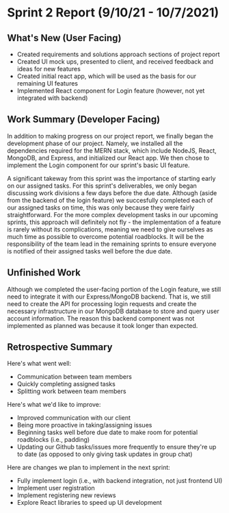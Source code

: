 # Sprint 2 Report (9/10/21 - 10/7/2021)

## What's New (User Facing)
 * Created requirements and solutions approach sections of project report
 * Created UI mock ups, presented to client, and received feedback and ideas for new features
 * Created initial react app, which will be used as the basis for our remaining UI features
 * Implemented React component for Login feature (however, not yet integrated with backend)

## Work Summary (Developer Facing)
In addition to making progress on our project report, we finally began the development phase of our project. Namely, we installed all the dependencies required for the MERN stack, which include NodeJS, React, MongoDB, and Express, and initialized our React app. We then chose to implement the Login component for our sprint's basic UI feature. 

A significant takeway from this sprint was the importance of starting early on our assigned tasks. For this sprint's deliverables, we only began discussing work divisions a few days before the due date. Although (aside from the backend of the login feature) we succesfully completed each of our assigned tasks on time, this was only because they were fairly straightforward. For the more complex  development tasks in our upcoming sprints, this approach will definitely not fly - the implementation of a feature is rarely without its complications, meaning we need to give ourselves as much time as possible to overcome potential roadblocks. It will be the responsibility of the team lead in the remaining sprints to ensure everyone is notified of their assigned tasks well before the due date.

## Unfinished Work
Although we completed the user-facing portion of the Login feature, we still need to integrate it with our Express/MongoDB backend. That is, we still need to create the API for processing login requests and create the necessary infrastructure in our MongoDB database to store and query user account information. The reason this backend component was not implemented as planned was because it took longer than expected.

## Retrospective Summary
Here's what went well:
  * Communication between team members
  * Quickly completing assigned tasks
  * Splitting work between team members
 
Here's what we'd like to improve:
   * Improved communication with our client
   * Being more proactive in taking/assigning issues
   * Beginning tasks well before due date to make room for potential roadblocks (i.e., padding)
   * Updating our Github tasks/issues more frequently to ensure they're up to date (as opposed to only giving task updates in group chat)
  
Here are changes we plan to implement in the next sprint:
   * Fully implement login (i.e., with backend integration, not just frontend UI)
   * Implement user registration
   * Implement registering new reviews
   * Explore React libraries to speed up UI development

